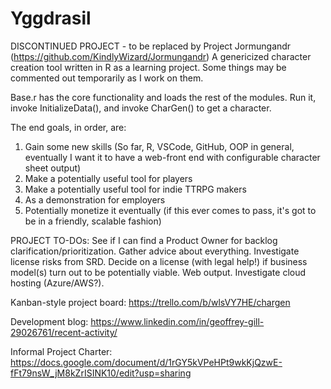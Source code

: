 # Yggdrasil
DISCONTINUED PROJECT - to be replaced by Project Jormungandr (https://github.com/KindlyWizard/Jormungandr)
A genericized character creation tool written in R as a learning project.
Some things may be commented out temporarily as I work on them.

Base.r has the core functionality and loads the rest of the modules. Run it, invoke InitializeData(), and invoke CharGen() to get a character.

The end goals, in order, are:
1) Gain some new skills (So far, R, VSCode, GitHub, OOP in general, eventually I want it to have a web-front end with configurable character sheet output)
2) Make a potentially useful tool for players
3) Make a potentially useful tool for indie TTRPG makers
4) As a demonstration for employers
5) Potentially monetize it eventually (if this ever comes to pass, it's got to be in a friendly, scalable fashion)

PROJECT TO-DOs: See if I can find a Product Owner for backlog clarification/prioritization. Gather advice about everything. Investigate license risks from SRD. Decide on a license (with legal help!) if business model(s) turn out to be potentially viable. Web output. Investigate cloud hosting (Azure/AWS?).

Kanban-style project board: https://trello.com/b/wlsVY7HE/chargen

Development blog: https://www.linkedin.com/in/geoffrey-gill-29026761/recent-activity/

Informal Project Charter: https://docs.google.com/document/d/1rGY5kVPeHPt9wkKjQzwE-fFt79nsW_jM8kZrISINK10/edit?usp=sharing
